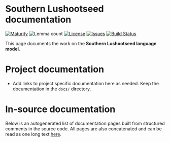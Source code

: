 # Southern Lushootseed documentation

[![Maturity](https://img.shields.io/endpoint?url=https%3A%2F%2Fraw.githubusercontent.com%2Fgiellalt%2Flang-slh%2Fgh-pages%2Fmaturity.json)](https://giellalt.github.io/MaturityClassification.html)
![Lemma count](https://img.shields.io/endpoint?url=https%3A%2F%2Fraw.githubusercontent.com%2Fgiellalt%2Flang-slh%2Fgh-pages%2Flemmacount.json)
[![License](https://img.shields.io/github/license/giellalt/lang-slh)](https://github.com/giellalt/lang-slh/blob/main/LICENSE)
[![Issues](https://img.shields.io/github/issues/giellalt/lang-slh)](https://github.com/giellalt/lang-slh/issues)
[![Build Status](https://builds.giellalt.org/api/badge/lang-slh?label=CI)](https://builds.giellalt.org/pipelines/lang-slh/builds/latest)

This page documents the work on the **Southern Lushootseed language model**. 

# Project documentation

* Add links to project specific documentation here as needed. Keep the documentation in the `docs/` directory.

# In-source documentation

Below is an autogenerated list of documentation pages built from structured comments in the source code. All pages are also concatenated and can be read as one long text [here](slh.md).
